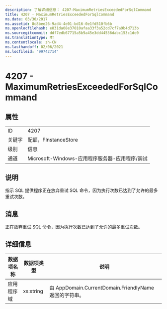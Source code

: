 ```yaml
---
description: 了解详细信息： 4207-MaximumRetriesExceededForSqlCommand
title: 4207 - MaximumRetriesExceededForSqlCommand
ms.date: 03/30/2017
ms.assetid: 8c8bee26-9ad4-4e01-bd16-0e1fd510fb6b
ms.openlocfilehash: e831da08e37010afaa33f3a52cd7cf7a9b4d713b
ms.sourcegitcommit: ddf7edb67715a5b9a45e3dd44536dabc153c1de0
ms.translationtype: MT
ms.contentlocale: zh-CN
ms.lasthandoff: 02/06/2021
ms.locfileid: "99742714"
---
```

# <a name="4207---maximumretriesexceededforsqlcommand"></a>4207 - MaximumRetriesExceededForSqlCommand

## <a name="properties"></a>属性  
  
|||  
|-|-|  
|ID|4207|  
|关键字|配额，FInstanceStore|  
|级别|信息|  
|通道|Microsoft-Windows-应用程序服务器-应用程序/调试|  
  
## <a name="description"></a>说明  

 指示 SQL 提供程序正在放弃重试 SQL 命令，因为执行次数已达到了允许的最多重试次数。  
  
## <a name="message"></a>消息  

 正在放弃重试 SQL 命令，因为执行次数已达到了允许的最多重试次数。  
  
## <a name="details"></a>详细信息  
  
|数据项名称|数据项类型|说明|  
|--------------------|--------------------|-----------------|  
|应用程序域|xs:string|由 AppDomain.CurrentDomain.FriendlyName 返回的字符串。|
